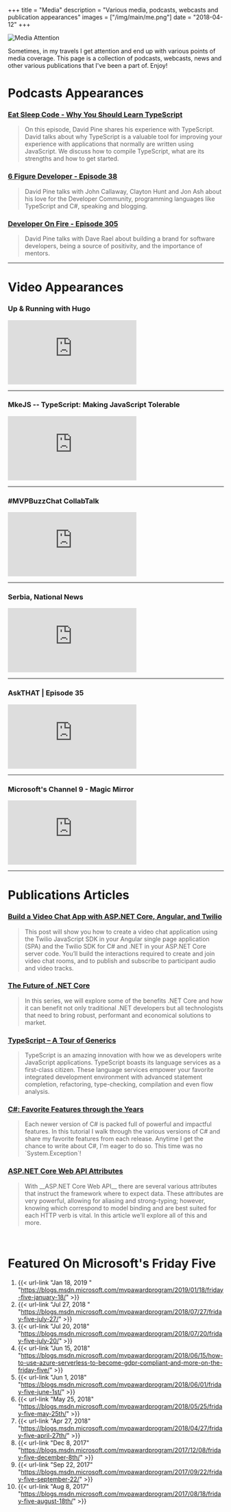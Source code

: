 +++
title = "Media"
description = "Various media, podcasts, webcasts and publication appearances"
images = ["/img/main/me.png"]
date = "2018-04-12"
+++

![Media Attention](/img/2018/04/media.jpg)

Sometimes, in my travels I get attention and end up with various points of media coverage. This page is a collection of podcasts, webcasts, news and other various publications that I've been a part of. Enjoy!

# Podcasts <i class="fa fa-podcast" aria-hidden="true"></i> Appearances

### <a href="https://soundcloud.com/esc-podcast/why-you-should-learn-typescript" target="_blank">Eat Sleep Code - Why You Should Learn TypeScript <i class="fa fa-external-link-square" aria-hidden="true"></i></a>

> <p> On this episode, David Pine shares his experience with TypeScript. David talks about why TypeScript is a valuable tool for improving your experience with applications that normally are written using JavaScript. We discuss how to compile TypeScript, what are its strengths and how to get started.

### <a href="https://6figuredev.com/podcast/episode-038-developer-community-with-david-pine/" target="_blank">6 Figure Developer - Episode 38 <i class="fa fa-external-link-square" aria-hidden="true"></i></a>

> <p> David Pine talks with John Callaway, Clayton Hunt and Jon Ash about his love for the Developer Community, programming languages like TypeScript and C#, speaking and blogging.

### <a href="http://developeronfire.com/podcast/episode-305-david-pine-positive-brand" target="_blank">Developer On Fire - Episode 305 <i class="fa fa-external-link-square" aria-hidden="true"></i></a>

> <p> David Pine talks with Dave Rael about building a brand for software developers, being a source of positivity, and the importance of mentors.

<hr/>

# Video <i class="fa fa-video-camera" aria-hidden="true"></i> Appearances

### Up & Running with Hugo

<div class="iframe_container">
    <iframe src="https://www.youtube.com/embed/l0Yc9kDz7lU" frameborder="0" allowfullscreen></iframe>
</div>

<hr/>

### MkeJS -- TypeScript: Making JavaScript Tolerable

<div class="iframe_container">
    <iframe src="https://www.youtube.com/embed/L7IY9vKO2Bw" frameborder="0" allowfullscreen></iframe>
</div>

<hr/>

### #MVPBuzzChat CollabTalk

<div class="iframe_container">
    <iframe src="https://www.youtube.com/embed/UEajhQHBa3Y" frameborder="0" allowfullscreen></iframe>
</div>

<hr/>

### Serbia, National News

<div class="iframe_container">
    <iframe src="https://www.youtube.com/embed/5jCy7oHbDaE" frameborder="0" allowfullscreen></iframe>
</div>

<hr/>

### AskTHAT | Episode 35

<div class="iframe_container">
    <iframe src="https://www.youtube.com/embed/MjS_lVg0G8E" frameborder="0" allowfullscreen></iframe>
</div>

<hr/>

### Microsoft's Channel 9 - Magic Mirror

<div class="iframe_container">
    <iframe src="https://www.youtube.com/embed/VW7b0WU_UDM" frameborder="0" allowfullscreen></iframe>
</div>

<hr/>

# Publications <i class="fa fa-file-text-o" aria-hidden="true"></i> Articles

### <a href="https://www.twilio.com/blog/video-chat-app-asp-net-core-angular-twilio" target="_blank">Build a Video Chat App with ASP.NET Core, Angular, and Twilio <i class="fa fa-external-link-square" aria-hidden="true"></i></a>

> <p> This post will show you how to create a video chat application using the Twilio JavaScript SDK in your Angular single page application (SPA) and the Twilio SDK for C# and .NET in your ASP.NET Core server code. You’ll build the interactions required to create and join video chat rooms, and to publish and subscribe to participant audio and video tracks.

### <a href="https://www.infoq.com/articles/future-of-net-core" target="_blank">The Future of .NET Core <i class="fa fa-external-link-square" aria-hidden="true"></i></a>

> <p> In this series, we will explore some of the benefits .NET Core and how it can benefit not only traditional .NET developers but all technologists that need to bring robust, performant and economical solutions to market.

### <a href="http://www.dotnetcurry.com/typescript/1439/typescript-generics" target="_blank">TypeScript – A Tour of Generics <i class="fa fa-external-link-square" aria-hidden="true"></i></a>

> <p> TypeScript is an amazing innovation with how we as developers write JavaScript applications. TypeScript boasts its language services as a first-class citizen. These language services empower your favorite integrated development environment with advanced statement completion, refactoring, type-checking, compilation and even flow analysis.

### <a href="http://www.dotnetcurry.com/csharp/1411/csharp-favorite-features" target="_blank">C#: Favorite Features through the Years <i class="fa fa-external-link-square" aria-hidden="true"></i></a>

> <p> Each newer version of C# is packed full of powerful and impactful features. In this tutorial I walk through the various versions of C# and share my favorite features from each release. Anytime I get the chance to write about C#, I'm eager to do so. This time was no `System.Exception`!

### <a href="http://www.dotnetcurry.com/aspnet/1390/aspnet-core-web-api-attributes" target="_blank">ASP.NET Core Web API Attributes <i class="fa fa-external-link-square" aria-hidden="true"></i></a>

> <p> With __ASP.NET Core Web API__ there are several various attributes that instruct the framework where to expect data. These attributes are very powerful, allowing for aliasing and strong-typing; however, knowing which correspond to model binding and are best suited for each HTTP verb is vital. In this article we'll explore all of this and more.

<br/>

# Featured On Microsoft's Friday Five

 1. {{< url-link "Jan 18, 2019 " "https://blogs.msdn.microsoft.com/mvpawardprogram/2019/01/18/friday-five-january-18/" >}} <i class="fa fa-external-link" aria-hidden="true"></i>
 1. {{< url-link "Jul 27, 2018 " "https://blogs.msdn.microsoft.com/mvpawardprogram/2018/07/27/friday-five-july-27/" >}} <i class="fa fa-external-link" aria-hidden="true"></i>
 1. {{< url-link "Jul 20, 2018" "https://blogs.msdn.microsoft.com/mvpawardprogram/2018/07/20/friday-five-july-20/" >}} <i class="fa fa-external-link" aria-hidden="true"></i>
 1. {{< url-link "Jun 15, 2018" "https://blogs.msdn.microsoft.com/mvpawardprogram/2018/06/15/how-to-use-azure-serverless-to-become-gdpr-compliant-and-more-on-the-friday-five/" >}} <i class="fa fa-external-link" aria-hidden="true"></i>
 1. {{< url-link "Jun 1, 2018" "https://blogs.msdn.microsoft.com/mvpawardprogram/2018/06/01/friday-five-june-1st/" >}} <i class="fa fa-external-link" aria-hidden="true"></i>
 1. {{< url-link "May 25, 2018" "https://blogs.msdn.microsoft.com/mvpawardprogram/2018/05/25/friday-five-may-25th/" >}} <i class="fa fa-external-link" aria-hidden="true"></i>
 1. {{< url-link "Apr 27, 2018" "https://blogs.msdn.microsoft.com/mvpawardprogram/2018/04/27/friday-five-april-27th/" >}} <i class="fa fa-external-link" aria-hidden="true"></i>
 1. {{< url-link "Dec 8, 2017" "https://blogs.msdn.microsoft.com/mvpawardprogram/2017/12/08/friday-five-december-8th/" >}} <i class="fa fa-external-link" aria-hidden="true"></i>
 1. {{< url-link "Sep 22, 2017" "https://blogs.msdn.microsoft.com/mvpawardprogram/2017/09/22/friday-five-september-22/" >}} <i class="fa fa-external-link" aria-hidden="true"></i>
 1. {{< url-link "Aug 8, 2017" "https://blogs.msdn.microsoft.com/mvpawardprogram/2017/08/18/friday-five-august-18th/" >}} <i class="fa fa-external-link" aria-hidden="true"></i>